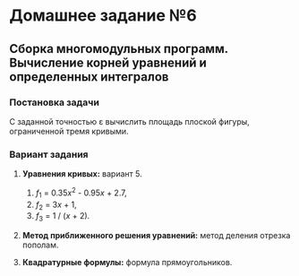 # Домашнее задание №6
## Сборка многомодульных программ. Вычисление корней уравнений и определенных интегралов

### Постановка задачи
С заданной точностью ε вычислить площадь плоской фигуры, ограниченной тремя кривыми.

### Вариант задания
1. **Уравнения кривых:** вариант 5.
   1. <var>f</var><sub>1</sub> = 0.35<var>x</var><sup>2</sup> - 0.95<var>x</var> + 2.7,
   2. <var>f</var><sub>2</sub> = 3<var>x</var> + 1,
   3. <var>f</var><sub>3</sub> = 1 / (<var>x</var> + 2).

3. **Метод приближенного решения уравнений:** метод деления отрезка пополам.
4. **Квадратурные формулы:** формула прямоугольников. 

